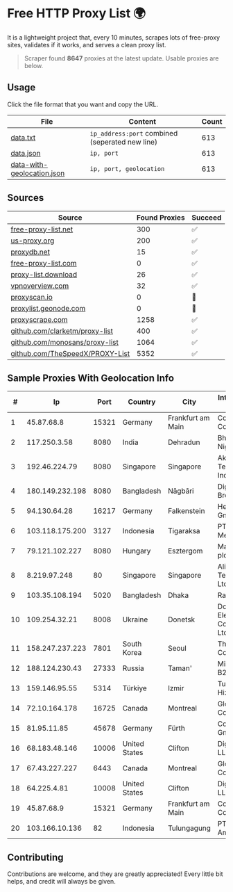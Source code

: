 
# Free HTTP Proxy List 🌍

It is a lightweight project that, every 10 minutes, scrapes lots of free-proxy sites, validates if it works, and serves a clean proxy list.


> Scraper found **8647** proxies at the latest update. Usable proxies are below.

## Usage

Click the file format that you want and copy the URL.


|File|Content|Count|
|----|-------|-----|
|[data.txt](https://raw.githubusercontent.com/themiralay/Proxy-List-World/master/data.txt)|`ip_address:port` combined (seperated new line)|613|
|[data.json](https://raw.githubusercontent.com/themiralay/Proxy-List-World/master/data.json)|`ip, port`|613|
|[data-with-geolocation.json](https://raw.githubusercontent.com/themiralay/Proxy-List-World/master/data-with-geolocation.json)|`ip, port, geolocation`|613|

## Sources

|Source|Found Proxies|Succeed|
|------|-------------|-------|
|[free-proxy-list.net](https://free-proxy-list.net)|300|✅|
|[us-proxy.org](https://www.us-proxy.org)|200|✅|
|[proxydb.net](http://proxydb.net)|15|✅|
|[free-proxy-list.com](https://free-proxy-list.com/?page=&port=&type%5B%5D=http&type%5B%5D=https&up_time=0&search=Search)|0|✅|
|[proxy-list.download](https://www.proxy-list.download/HTTP)|26|✅|
|[vpnoverview.com](https://vpnoverview.com/privacy/anonymous-browsing/free-proxy-servers)|32|✅|
|[proxyscan.io](https://www.proxyscan.io)|0|🚫|
|[proxylist.geonode.com](https://proxylist.geonode.com/api/proxy-list?limit=300&page=1&sort_by=lastChecked&sort_type=desc&protocols=http,https)|0|🚫|
|[proxyscrape.com](https://api.proxyscrape.com/v2/?request=displayproxies&protocol=http&timeout=10000&country=all&ssl=all&anonymity=all)|1258|✅|
|[github.com/clarketm/proxy-list](https://raw.githubusercontent.com/clarketm/proxy-list/master/proxy-list-raw.txt)|400|✅|
|[github.com/monosans/proxy-list](https://raw.githubusercontent.com/monosans/proxy-list/main/proxies/http.txt)|1064|✅|
|[github.com/TheSpeedX/PROXY-List](https://raw.githubusercontent.com/TheSpeedX/PROXY-List/master/http.txt)|5352|✅|


## Sample Proxies With Geolocation Info

|#|Ip|Port|Country|City|Internet Service Provider|
|-|--|----|-------|----|-------------------------|
|1|45.87.68.8|15321|Germany|Frankfurt am Main|Cogent Communications|
|2|117.250.3.58|8080|India|Dehradun|Bharat Sanchar Nigam Ltd|
|3|192.46.224.79|8080|Singapore|Singapore|Akamai Technologies, Inc.|
|4|180.149.232.198|8080|Bangladesh|Nāgbāri|Digi Jadoo Broadband Ltd|
|5|94.130.64.28|16217|Germany|Falkenstein|Hetzner Online GmbH|
|6|103.118.175.200|3127|Indonesia|Tigaraksa|PT Perwira Media Solusi|
|7|79.121.102.227|8080|Hungary|Esztergom|Magyar Telekom plc.|
|8|8.219.97.248|80|Singapore|Singapore|Alibaba (US) Technology Co., Ltd.|
|9|103.35.108.194|5020|Bangladesh|Dhaka|Ranks ITT|
|10|109.254.32.21|8008|Ukraine|Donetsk|Donbass Electronic Communications Ltd.|
|11|158.247.237.223|7801|South Korea|Seoul|The Constant Company, LLC|
|12|188.124.230.43|27333|Russia|Taman'|Miranda-Media B2C Static # 5|
|13|159.146.95.55|5314|Türkiye|Izmir|TurkNet Iletisim Hizmetleri|
|14|72.10.164.178|16725|Canada|Montreal|GloboTech Communications|
|15|81.95.11.85|45678|Germany|Fürth|Core-Backbone GmbH|
|16|68.183.48.146|10006|United States|Clifton|DigitalOcean, LLC|
|17|67.43.227.227|6443|Canada|Montreal|GloboTech Communications|
|18|64.225.4.81|10008|United States|Clifton|DigitalOcean, LLC|
|19|45.87.68.9|15321|Germany|Frankfurt am Main|Cogent Communications|
|20|103.166.10.136|82|Indonesia|Tulungagung|PT. Yasmin Amanah Media|



## Contributing

Contributions are welcome, and they are greatly appreciated! Every
little bit helps, and credit will always be given.


